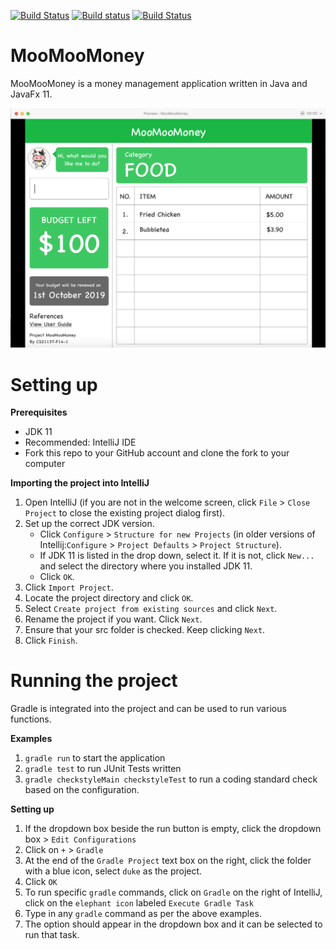 [![Build Status](https://travis-ci.org/AY1920S1-CS2113T-F14-1/main.svg?branch=master)](https://travis-ci.org/AY1920S1-CS2113T-F14-1/main)  [![Build status](https://ci.appveyor.com/api/projects/status/smfjdes9c0yy98vi?svg=true)](https://ci.appveyor.com/project/Greatnest/main-7vh7t) [![Build Status](https://dev.azure.com/lindonng0501/MooMooMoney/_apis/build/status/AY1920S1-CS2113T-F14-1.main?branchName=master)](https://dev.azure.com/lindonng0501/MooMooMoney/_build/latest?definitionId=3&branchName=master)
# MooMooMoney
MooMooMoney is a money management application written in Java and JavaFx 11.

![Alt text](docs/images/Ui.png?raw=true "Ui Mockup")


# Setting up

**Prerequisites**

* JDK 11
* Recommended: IntelliJ IDE
* Fork this repo to your GitHub account and clone the fork to your computer

**Importing the project into IntelliJ**

1. Open IntelliJ (if you are not in the welcome screen, click `File` > `Close Project` to close the existing project dialog first).
1. Set up the correct JDK version.
   * Click `Configure` > `Structure for new Projects` (in older versions of Intellij:`Configure` > `Project Defaults` > `Project Structure`).
   * If JDK 11 is listed in the drop down, select it. If it is not, click `New...` and select the directory where you installed JDK 11.
   * Click `OK`.
1. Click `Import Project`.
1. Locate the project directory and click `OK`.
1. Select `Create project from existing sources` and click `Next`.
1. Rename the project if you want. Click `Next`.
1. Ensure that your src folder is checked. Keep clicking `Next`.
1. Click `Finish`.

# Running the project
Gradle is integrated into the project and can be used to run various functions.

**Examples**
1. `gradle run` to start the application
1. `gradle test` to run JUnit Tests written
1. `gradle checkstyleMain checkstyleTest` to run a coding standard check based on the configuration.

**Setting up**
1. If the dropdown box beside the run button is empty, click the dropdown box > `Edit Configurations`  
1. Click on `+` > `Gradle`
1. At the end of the `Gradle Project` text box on the right, click the folder with a blue icon, select `duke` as the project.
1. Click `OK`
1. To run specific `gradle` commands, click on `Gradle` on the right of IntelliJ, click on the `elephant icon` labeled `Execute Gradle Task`
1. Type in any `gradle` command as per the above examples.
1. The option should appear in the dropdown box and it can be selected to run that task.
